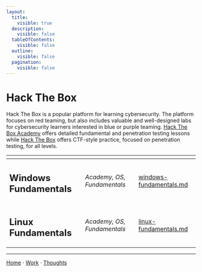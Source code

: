 ```yaml
---
layout:
  title:
    visible: true
  description:
    visible: false
  tableOfContents:
    visible: false
  outline:
    visible: false
  pagination:
    visible: false
---
```


# Hack The Box

Hack The Box is a popular platform for learning cybersecurity. The platform focuses on red teaming, but also includes valuable and well-designed labs for cybersecurity learners interested in blue or purple teaming. [Hack The Box Academy](https://academy.hackthebox.com/) offers detailed fundamental and penetration testing lessons while [Hack The Box](https://www.hackthebox.com/) offers CTF-style practice, focused on penetration testing, for all levels.

<table data-view="cards"><thead>
  <tr><th></th><th></th><th data-hidden data-card-target data-type="content-ref"></th></tr></thead><tbody>
  <tr><td><h2>Windows Fundamentals</h2></td><td><em>Academy, OS, Fundamentals</em></td><td><a href="windows-fundamentals.md">windows-fundamentals.md</a></td></tr>
  <tr><td><h2>Linux Fundamentals</h2></td><td><em>Academy, OS, Fundamentals</em></td><td><a href="linux-fundamentals.md">linux-fundamentals.md</a></td></tr>
</table>

***

[Home](https://app.gitbook.com/o/0kO27okC5uVB9ALX3rho/s/036xtfEIzcEdGegONXWM/) ⋅ [Work](https://app.gitbook.com/o/0kO27okC5uVB9ALX3rho/s/WaFS755Q4sf02CxLcghQ/) ⋅ [Thoughts](https://app.gitbook.com/o/0kO27okC5uVB9ALX3rho/s/s4QQPMntQ25hmJToKSOu/)
